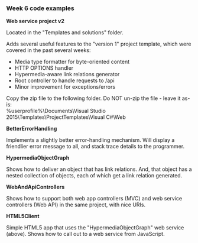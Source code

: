 ### Week 6 code examples

**Web service project v2**

Located in the "Templates and solutions" folder.  

Adds several useful features to the "version 1" project template, which were covered in the past several weeks:  
* Media type formatter for byte-oriented content
* HTTP OPTIONS handler
* Hypermedia-aware link relations generator
* Root controller to handle requests to /api
* Minor improvement for exceptions/errors

Copy the zip file to the following folder. Do NOT un-zip the file - leave it as-is:  
%userprofile%\Documents\Visual Studio 2015\Templates\ProjectTemplates\Visual C#\Web  

**BetterErrorHandling**

Implements a slightly better error-handling mechanism. Will display a friendlier error message to all, and stack trace details to the programmer.  

**HypermediaObjectGraph**

Shows how to deliver an object that has link relations. And, that object has a nested collection of objects, each of which get a link relation generated.  

**WebAndApiControllers**

Shows how to support both web app controllers (MVC) and web service controllers (Web API) in the same project, with nice URIs.  

**HTML5Client**

Simple HTML5 app that uses the "HypermediaObjectGraph" web service (above). Shows how to call out to a web service from JavaScript.  
